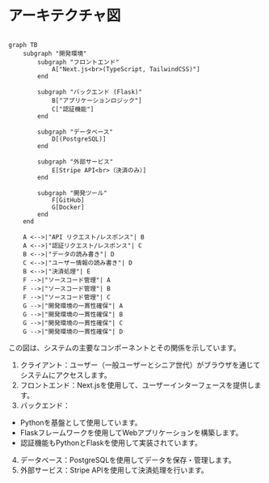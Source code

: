 # アーキテクチャ図

```mermaid

graph TB
    subgraph "開発環境"
        subgraph "フロントエンド"
            A["Next.js<br>(TypeScript, TailwindCSS)"]
        end

        subgraph "バックエンド (Flask)"
            B["アプリケーションロジック"]
            C["認証機能"]
        end

        subgraph "データベース"
            D[(PostgreSQL)]
        end

        subgraph "外部サービス"
            E[Stripe API<br>（決済のみ）]
        end

        subgraph "開発ツール"
            F[GitHub]
            G[Docker]
        end
    end

    A <-->|"API リクエスト/レスポンス"| B
    A <-->|"認証リクエスト/レスポンス"| C
    B <-->|"データの読み書き"| D
    C <-->|"ユーザー情報の読み書き"| D
    B <-->|"決済処理"| E
    F -->|"ソースコード管理"| A
    F -->|"ソースコード管理"| B
    F -->|"ソースコード管理"| C
    G -->|"開発環境の一貫性確保"| A
    G -->|"開発環境の一貫性確保"| B
    G -->|"開発環境の一貫性確保"| C
    G -->|"開発環境の一貫性確保"| D

```

この図は、システムの主要なコンポーネントとその関係を示しています。

1. クライアント：ユーザー（一般ユーザーとシニア世代）がブラウザを通じてシステムにアクセスします。
2. フロントエンド：Next.jsを使用して、ユーザーインターフェースを提供します。
3. バックエンド：
 * Pythonを基盤として使用しています。
 * Flaskフレームワークを使用してWebアプリケーションを構築します。
 * 認証機能もPythonとFlaskを使用して実装されています。

4. データベース：PostgreSQLを使用してデータを保存・管理します。
5. 外部サービス：Stripe APIを使用して決済処理を行います。